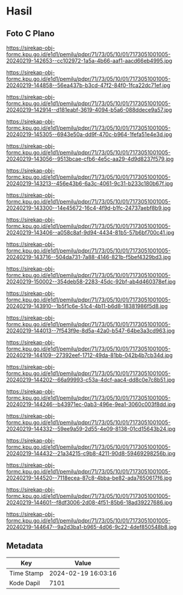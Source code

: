 # Hasil

## Foto C Plano

https://sirekap-obj-formc.kpu.go.id/e1d1/pemilu/pdpr/71/73/05/10/01/7173051001005-20240219-142653--cc102972-1a5a-4b66-aaf1-aacd66eb4995.jpg

https://sirekap-obj-formc.kpu.go.id/e1d1/pemilu/pdpr/71/73/05/10/01/7173051001005-20240219-144858--56ea437b-b3cd-47f2-84f0-1fca22dc71ef.jpg

https://sirekap-obj-formc.kpu.go.id/e1d1/pemilu/pdpr/71/73/05/10/01/7173051001005-20240219-142914--d181eabf-3619-4094-b5a6-088ddece9a57.jpg

https://sirekap-obj-formc.kpu.go.id/e1d1/pemilu/pdpr/71/73/05/10/01/7173051001005-20240219-145305--6943e50a-dd9f-470c-b964-1fefa51e4e3d.jpg

https://sirekap-obj-formc.kpu.go.id/e1d1/pemilu/pdpr/71/73/05/10/01/7173051001005-20240219-143056--9513bcae-cfb6-4e5c-aa29-4d9d8237f579.jpg

https://sirekap-obj-formc.kpu.go.id/e1d1/pemilu/pdpr/71/73/05/10/01/7173051001005-20240219-143213--456e43b6-6a3c-4061-9c31-b233c180b67f.jpg

https://sirekap-obj-formc.kpu.go.id/e1d1/pemilu/pdpr/71/73/05/10/01/7173051001005-20240219-143300--14e45672-16c4-4f9d-b1fc-24737aebf8b9.jpg

https://sirekap-obj-formc.kpu.go.id/e1d1/pemilu/pdpr/71/73/05/10/01/7173051001005-20240219-143406--a058c8af-9d94-4434-81b5-57b6bf700c41.jpg

https://sirekap-obj-formc.kpu.go.id/e1d1/pemilu/pdpr/71/73/05/10/01/7173051001005-20240219-143716--504da731-7a88-4146-821b-f5bef4329bd3.jpg

https://sirekap-obj-formc.kpu.go.id/e1d1/pemilu/pdpr/71/73/05/10/01/7173051001005-20240219-150002--354deb58-2283-45dc-92bf-ab4d460378ef.jpg

https://sirekap-obj-formc.kpu.go.id/e1d1/pemilu/pdpr/71/73/05/10/01/7173051001005-20240219-143910--1b5f1c6e-51c4-4b11-b6d8-18381986f5d8.jpg

https://sirekap-obj-formc.kpu.go.id/e1d1/pemilu/pdpr/71/73/05/10/01/7173051001005-20240219-144013--7f543f9e-8d5a-42a0-b547-64be3a3cd963.jpg

https://sirekap-obj-formc.kpu.go.id/e1d1/pemilu/pdpr/71/73/05/10/01/7173051001005-20240219-144109--27392eef-1712-49da-81bb-042b4b7cb34d.jpg

https://sirekap-obj-formc.kpu.go.id/e1d1/pemilu/pdpr/71/73/05/10/01/7173051001005-20240219-144202--66a99993-c53a-4dcf-aac4-dd8c0e7c8b51.jpg

https://sirekap-obj-formc.kpu.go.id/e1d1/pemilu/pdpr/71/73/05/10/01/7173051001005-20240219-144246--b43971ec-0ab3-496e-9ea1-3060c003f8dd.jpg

https://sirekap-obj-formc.kpu.go.id/e1d1/pemilu/pdpr/71/73/05/10/01/7173051001005-20240219-144332--59ee9a59-2d55-4e09-8138-01cd15643b24.jpg

https://sirekap-obj-formc.kpu.go.id/e1d1/pemilu/pdpr/71/73/05/10/01/7173051001005-20240219-144432--21a34215-c9b8-4211-90d8-59469298256b.jpg

https://sirekap-obj-formc.kpu.go.id/e1d1/pemilu/pdpr/71/73/05/10/01/7173051001005-20240219-144520--7118ecea-87c8-4bba-be82-ada7650617f6.jpg

https://sirekap-obj-formc.kpu.go.id/e1d1/pemilu/pdpr/71/73/05/10/01/7173051001005-20240219-144601--f8df3006-2d08-4f51-85b6-18ad39227686.jpg

https://sirekap-obj-formc.kpu.go.id/e1d1/pemilu/pdpr/71/73/05/10/01/7173051001005-20240219-144647--9a2d3ba1-b965-4d06-9c22-4def850548b8.jpg


## Metadata

| Key        | Value               |
| ---------- | ------------------- |
| Time Stamp | 2024-02-19 16:03:16 |
| Kode Dapil | 7101                |



